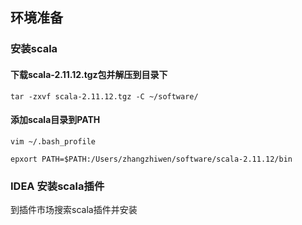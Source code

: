 ## 环境准备
### 安装scala
#### 下载scala-2.11.12.tgz包并解压到目录下
```shell script
tar -zxvf scala-2.11.12.tgz -C ~/software/
```
#### 添加scala目录到PATH
```shell script
vim ~/.bash_profile

epxort PATH=$PATH:/Users/zhangzhiwen/software/scala-2.11.12/bin
```

### IDEA 安装scala插件
到插件市场搜索scala插件并安装

